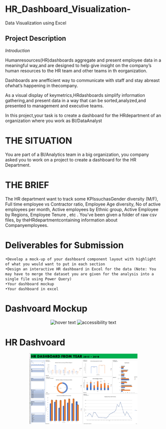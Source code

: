 # HR_Dashboard_Visualization-
Data Visualization using Excel

## Project Description
*Introduction*

   Humanresources(HR)dashboards aggregate and present employee data in a meaningful way,and are designed to help give insight on the company’s human resources to the HR team and other teams in th eorganization.
   
   Dashboards are anefficient way to communicate with staff and stay abreast ofwhat’s happening in thecompany.
   
   As a visual display of keymetrics,HRdashboards simplify information gathering,and present data in a way that can be sorted,analyzed,and presented to management and executive teams.

   In this project,your task is to create a dashboard for the HRdepartment of an organization where you work as BI/DataAnalyst

# THE SITUATION  
  You are part of a BI/Analytics team in a big organization, you company asked you to work on a project to create a dashboard for the HR Department.
# THE BRIEF 
  The HR department want to track some KPIssuchasGender diversity (M/F), Full time employee vs Contractor ratio, Employee Age diversity, No of active employees per month, Active employees by Ethnic group, Active Employee by   Regions, Employee Tenure , etc .
  You’ve been given a folder of raw csv files, by theHRdepartmentcontaining information about Companyemployees.

# Deliverables for Submission
    •Develop a mock-up of your dashboard component layout with highlight of what you would want to put in each section
    •Design an interactive HR dashboard in Excel for the data (Note: You may have to merge the dataset you are given for the analysis into a single file using Power Query)
    •Your dashboard mockup
    •Your dashboard in excel
  # Dashvoard Mockup  
  <p align="center">
  <img src="your_relative_path_here" width="350" title="hover text">
  <img src="your_relative_path_here_number_2_large_name" width="350" alt="accessibility text">
</p>

  # HR Dashvoard   
  <p align="center">
  <img src="Screenshot (97).png" width="350" alt="accessibility text">
</p>
